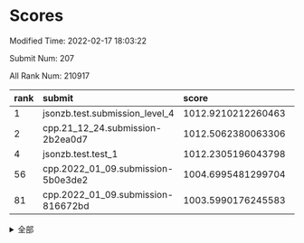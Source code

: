 # Scores

Modified Time: 2022-02-17 18:03:22

Submit Num: 207

All Rank Num: 210917

| rank |               submit               |       score        |       sigma        | pk_num |
| :--- | :--------------------------------- | :----------------- | :----------------- | :----- |
| 1    | jsonzb.test.submission_level_4     | 1012.9210212260463 | 0.8222364760856787 | 4073   |
| 2    | cpp.21_12_24.submission-2b2ea0d7   | 1012.5062380063306 | 0.8043062194275364 | 4073   |
| 4    | jsonzb.test.test_1                 | 1012.2305196043798 | 0.7984370939544283 | 4078   |
| 56   | cpp.2022_01_09.submission-5b0e3de2 | 1004.6995481299704 | 0.7113665672850892 | 4074   |
| 81   | cpp.2022_01_09.submission-816672bd | 1003.5990176245583 | 0.7043461041789562 | 4075   |


<details>
<summary>全部</summary>

| rank |                 submit                 |       score        |       sigma        | pk_num |
| :--- | :------------------------------------- | :----------------- | :----------------- | :----- |
| 1    | jsonzb.test.submission_level_4         | 1012.9210212260463 | 0.8222364760856787 | 4073   |
| 2    | cpp.21_12_24.submission-2b2ea0d7       | 1012.5062380063306 | 0.8043062194275364 | 4073   |
| 3    | gobigger.level_3.submission_level_3_35 | 1012.241640222556  | 0.7930834417524707 | 4078   |
| 4    | jsonzb.test.test_1                     | 1012.2305196043798 | 0.7984370939544283 | 4078   |
| 5    | gobigger.level_3.submission_level_3_27 | 1011.6860868727744 | 0.7915295810724988 | 4075   |
| 6    | gobigger.level_3.submission_level_3_31 | 1011.6577304524521 | 0.7799245417536688 | 4071   |
| 7    | gobigger.level_3.submission_level_3_4  | 1011.5520041902935 | 0.7848451544759824 | 4078   |
| 8    | gobigger.level_3.submission_level_3_36 | 1011.5282456688552 | 0.7651149171074461 | 4069   |
| 9    | gobigger.level_3.submission_level_3_44 | 1011.28335526857   | 0.7797888062683082 | 4076   |
| 10   | gobigger.level_3.submission_level_3_48 | 1010.9448843053372 | 0.7887182582576964 | 4075   |
| 11   | gobigger.level_3.submission_level_3_34 | 1010.8759946226397 | 0.7589190349126078 | 4074   |
| 12   | gobigger.level_3.submission_level_3_17 | 1010.738801845364  | 0.7779759512903379 | 4074   |
| 13   | gobigger.level_3.submission_level_3_16 | 1010.6950716089164 | 0.7621491939498464 | 4079   |
| 14   | gobigger.level_3.submission_level_3_15 | 1010.6622847281725 | 0.7635136729283802 | 4082   |
| 15   | gobigger.level_3.submission_level_3_49 | 1010.6573724805826 | 0.7619930885048374 | 4072   |
| 16   | gobigger.level_3.submission_level_3_0  | 1010.586238792297  | 0.7642207712542514 | 4078   |
| 17   | gobigger.level_3.submission_level_3_39 | 1010.549582592456  | 0.7603753470277202 | 4077   |
| 18   | gobigger.level_3.submission_level_3_7  | 1010.5432818083466 | 0.7664120322413723 | 4080   |
| 19   | gobigger.level_3.submission_level_3_13 | 1010.5397345002148 | 0.7485960675310104 | 4078   |
| 20   | gobigger.level_3.submission_level_3_29 | 1010.3310291417129 | 0.7611247002063808 | 4074   |
| 21   | gobigger.level_3.submission_level_3_32 | 1010.2815224451612 | 0.7752024564491369 | 4075   |
| 22   | gobigger.level_3.submission_level_3_24 | 1010.1966000696614 | 0.7450755929109273 | 4075   |
| 23   | gobigger.level_3.submission_level_3_2  | 1010.1880123845405 | 0.789518492811783  | 4080   |
| 24   | gobigger.level_3.submission_level_3_30 | 1010.0760429769285 | 0.7849684042540198 | 4076   |
| 25   | gobigger.level_3.submission_level_3_20 | 1010.0565480267123 | 0.7377746307293899 | 4079   |
| 26   | gobigger.level_3.submission_level_3_11 | 1010.0548590120713 | 0.7409945074939637 | 4077   |
| 27   | gobigger.level_3.submission_level_3_6  | 1010.0210379572395 | 0.766398496115975  | 4076   |
| 28   | gobigger.level_3.submission_level_3_46 | 1009.9846660954673 | 0.778496259852189  | 4080   |
| 29   | gobigger.level_3.submission_level_3_33 | 1009.9598224604841 | 0.7469181172300237 | 4074   |
| 30   | gobigger.level_3.submission_level_3_41 | 1009.9493487317517 | 0.7681002761560688 | 4077   |
| 31   | gobigger.level_3.submission_level_3_23 | 1009.9238597153075 | 0.7602029467456262 | 4078   |
| 32   | gobigger.level_3.submission_level_3_47 | 1009.9125601049811 | 0.760219700399978  | 4077   |
| 33   | gobigger.level_3.submission_level_3_1  | 1009.9125320651661 | 0.7585748729892606 | 4074   |
| 34   | gobigger.level_3.submission_level_3_19 | 1009.8878811777276 | 0.7505565066244941 | 4074   |
| 35   | gobigger.level_3.submission_level_3_14 | 1009.8289704959061 | 0.7609113542616164 | 4068   |
| 36   | gobigger.level_3.submission_level_3_18 | 1009.8053828273667 | 0.7577517616687894 | 4074   |
| 37   | gobigger.level_3.submission_level_3_38 | 1009.7177268146736 | 0.7447055578725157 | 4078   |
| 38   | gobigger.level_3.submission_level_3_5  | 1009.5315148837348 | 0.7641198800142521 | 4076   |
| 39   | gobigger.level_3.submission_level_3_37 | 1009.5034908498678 | 0.7323187497400816 | 4075   |
| 40   | gobigger.level_3.submission_level_3_12 | 1009.4510725539973 | 0.7525773814331643 | 4074   |
| 41   | gobigger.level_3.submission_level_3_26 | 1009.4384609651936 | 0.7461040397312784 | 4079   |
| 42   | gobigger.level_3.submission_level_3_42 | 1009.3786639169454 | 0.7510773695907729 | 4079   |
| 43   | gobigger.level_3.submission_level_3_3  | 1009.309351572948  | 0.7408311236706988 | 4070   |
| 44   | gobigger.level_3.submission_level_3_28 | 1009.1865730588113 | 0.7367528789531733 | 4071   |
| 45   | gobigger.level_3.submission_level_3_9  | 1009.1141598239753 | 0.7617866744449594 | 4076   |
| 46   | gobigger.level_3.submission_level_3_8  | 1009.0533202501704 | 0.7382034923450485 | 4075   |
| 47   | gobigger.level_3.submission_level_3_22 | 1009.0070413565842 | 0.7544108824715683 | 4076   |
| 48   | gobigger.level_3.submission_level_3_21 | 1008.8412658309371 | 0.7442478625873952 | 4077   |
| 49   | gobigger.level_3.submission_level_3_10 | 1008.8035813088035 | 0.7545151689318091 | 4075   |
| 50   | gobigger.level_3.submission_level_3_45 | 1008.7646081225549 | 0.7272017822123855 | 4081   |
| 51   | gobigger.level_3.submission_level_3_43 | 1008.6232579820465 | 0.7433170445016223 | 4078   |
| 52   | gobigger.level_3.submission_level_3_25 | 1008.4216777117756 | 0.7455188090518351 | 4071   |
| 53   | gobigger.level_3.submission_level_3_40 | 1008.3663512024438 | 0.7391817262176212 | 4075   |
| 54   | gobigger.level_1.submission_level_1_4  | 1004.7945141519048 | 0.7079381739984618 | 4078   |
| 55   | gobigger.level_1.submission_level_1_43 | 1004.779335466619  | 0.7229307167329387 | 4075   |
| 56   | cpp.2022_01_09.submission-5b0e3de2     | 1004.6995481299704 | 0.7113665672850892 | 4074   |
| 57   | gobigger.level_1.submission_level_1_18 | 1004.6911772173141 | 0.7248421224831036 | 4075   |
| 58   | gobigger.level_1.submission_level_1_15 | 1004.5318317347954 | 0.7289970583738088 | 4073   |
| 59   | gobigger.level_1.submission_level_1_31 | 1004.3334099253508 | 0.7189565059495722 | 4081   |
| 60   | gobigger.level_1.submission_level_1_28 | 1004.2747101893191 | 0.7208358696359883 | 4075   |
| 61   | gobigger.level_1.submission_level_1_23 | 1004.1480628546602 | 0.7358133535174521 | 4072   |
| 62   | gobigger.level_1.submission_level_1_41 | 1004.0591035488226 | 0.7207024215858546 | 4075   |
| 63   | gobigger.level_1.submission_level_1_49 | 1004.0174526827811 | 0.7289752240756537 | 4078   |
| 64   | gobigger.level_1.submission_level_1_35 | 1003.9878078983857 | 0.7152656362379006 | 4079   |
| 65   | gobigger.level_1.submission_level_1_42 | 1003.9819252788172 | 0.717011715263821  | 4079   |
| 66   | gobigger.level_1.submission_level_1_2  | 1003.9583688223263 | 0.7151016261167508 | 4075   |
| 67   | gobigger.level_1.submission_level_1_33 | 1003.9383710556074 | 0.7205048500403646 | 4078   |
| 68   | gobigger.level_1.submission_level_1_12 | 1003.9293793389295 | 0.7359369339258129 | 4075   |
| 69   | gobigger.level_1.submission_level_1_26 | 1003.9074348761295 | 0.7176469486095618 | 4072   |
| 70   | gobigger.level_1.submission_level_1_27 | 1003.8690356916023 | 0.7141086156555905 | 4078   |
| 71   | gobigger.level_1.submission_level_1_46 | 1003.7332239689907 | 0.7200653679115788 | 4078   |
| 72   | gobigger.level_1.submission_level_1_40 | 1003.728057749541  | 0.6966244418193688 | 4071   |
| 73   | gobigger.level_1.submission_level_1_44 | 1003.7260850985556 | 0.7221218219013857 | 4078   |
| 74   | gobigger.level_1.submission_level_1_9  | 1003.719336649002  | 0.7128731707262899 | 4080   |
| 75   | gobigger.level_1.submission_level_1_38 | 1003.7078473517198 | 0.7106727688601043 | 4073   |
| 76   | gobigger.level_1.submission_level_1_20 | 1003.6803142252205 | 0.7189475000413263 | 4074   |
| 77   | gobigger.level_1.submission_level_1_30 | 1003.674334158687  | 0.7130792342445175 | 4078   |
| 78   | gobigger.level_1.submission_level_1_39 | 1003.6443674231465 | 0.7237661162893976 | 4078   |
| 79   | gobigger.level_1.submission_level_1_13 | 1003.6371582156504 | 0.7078758068668023 | 4073   |
| 80   | gobigger.level_1.submission_level_1_5  | 1003.6155242144089 | 0.7112450929661257 | 4074   |
| 81   | cpp.2022_01_09.submission-816672bd     | 1003.5990176245583 | 0.7043461041789562 | 4075   |
| 82   | gobigger.level_1.submission_level_1_47 | 1003.4972510666787 | 0.7111075014595182 | 4078   |
| 83   | gobigger.level_1.submission_level_1_14 | 1003.4805814897726 | 0.7293323169232465 | 4077   |
| 84   | gobigger.level_1.submission_level_1_32 | 1003.4021481394703 | 0.716660347339056  | 4077   |
| 85   | gobigger.level_1.submission_level_1_21 | 1003.2320788018305 | 0.7263748683815813 | 4080   |
| 86   | gobigger.level_1.submission_level_1_36 | 1003.2229623778935 | 0.7179376011214486 | 4078   |
| 87   | gobigger.level_1.submission_level_1_34 | 1003.2193107453907 | 0.7202037767031163 | 4072   |
| 88   | gobigger.level_1.submission_level_1_16 | 1003.1617857781332 | 0.7069587257770938 | 4077   |
| 89   | gobigger.level_1.submission_level_1_19 | 1003.1452162937591 | 0.7132245154893261 | 4071   |
| 90   | gobigger.level_1.submission_level_1_8  | 1003.0807552764866 | 0.7219982256376852 | 4073   |
| 91   | gobigger.level_1.submission_level_1_25 | 1003.0795010446636 | 0.7067112953475233 | 4075   |
| 92   | gobigger.level_1.submission_level_1_17 | 1002.9719872332378 | 0.7209101859658757 | 4081   |
| 93   | gobigger.level_1.submission_level_1_48 | 1002.959969002159  | 0.7155544947942593 | 4074   |
| 94   | gobigger.level_1.submission_level_1_10 | 1002.7732605441334 | 0.7072531272692788 | 4074   |
| 95   | gobigger.level_1.submission_level_1_7  | 1002.76848482299   | 0.7058888320571307 | 4078   |
| 96   | gobigger.level_1.submission_level_1_37 | 1002.6650456213227 | 0.6966928601531038 | 4076   |
| 97   | gobigger.level_1.submission_level_1_0  | 1002.6615373211027 | 0.7187447032579781 | 4078   |
| 98   | gobigger.level_1.submission_level_1_6  | 1002.5753513409223 | 0.7131737748217569 | 4079   |
| 99   | gobigger.level_1.submission_level_1_1  | 1002.5573997952732 | 0.7158143371172426 | 4076   |
| 100  | gobigger.level_1.submission_level_1_24 | 1002.3696241583201 | 0.7220632254325313 | 4079   |
| 101  | gobigger.level_1.submission_level_1_11 | 1002.2766280681302 | 0.7242028359225223 | 4070   |
| 102  | gobigger.level_1.submission_level_1_22 | 1002.2103466353262 | 0.723318266149359  | 4074   |
| 103  | gobigger.level_1.submission_level_1_3  | 1002.0469254898001 | 0.7095957863362985 | 4075   |
| 104  | gobigger.level_1.submission_level_1_29 | 1002.04193379177   | 0.7194069466330767 | 4076   |
| 105  | gobigger.level_1.submission_level_1_45 | 1001.8939073489727 | 0.7160724122665998 | 4072   |
| 106  | gobigger.random.submission_random_48   | 996.8606142115816  | 0.7177865603964534 | 4077   |
| 107  | gobigger.random.submission_random_19   | 996.7694376763145  | 0.7153615689816955 | 4083   |
| 108  | gobigger.random.submission_random_45   | 996.758291906077   | 0.715595628360805  | 4079   |
| 109  | gobigger.random.submission_random_27   | 996.7557581732976  | 0.7160216051284574 | 4076   |
| 110  | gobigger.random.submission_random_43   | 996.6724454238413  | 0.7108019110042768 | 4072   |
| 111  | gobigger.random.submission_random_9    | 996.648898605958   | 0.6986776420416998 | 4079   |
| 112  | gobigger.random.submission_random_7    | 996.6306675155321  | 0.70584119386139   | 4079   |
| 113  | gobigger.random.submission_random_40   | 996.5416897516548  | 0.7125161363880892 | 4075   |
| 114  | gobigger.random.submission_random_11   | 996.4827132917828  | 0.7121332324208347 | 4081   |
| 115  | gobigger.random.submission_random_12   | 996.4731061779573  | 0.7073212566790309 | 4073   |
| 116  | gobigger.random.submission_random_41   | 996.4108876544793  | 0.7043040327409377 | 4073   |
| 117  | gobigger.random.submission_random_47   | 996.3222827404823  | 0.7168639144021329 | 4077   |
| 118  | gobigger.random.submission_random_16   | 996.2716489117855  | 0.7212177235194116 | 4078   |
| 119  | gobigger.random.submission_random_15   | 996.2630178188745  | 0.7087495350561506 | 4077   |
| 120  | gobigger.random.submission_random_17   | 996.2614652862811  | 0.7171861109698827 | 4078   |
| 121  | gobigger.random.submission_random_32   | 996.260585439405   | 0.714333213890092  | 4076   |
| 122  | gobigger.random.submission_random_0    | 996.2353927254876  | 0.7101262318862355 | 4078   |
| 123  | gobigger.random.submission_random_28   | 996.2154328726679  | 0.7044053793537396 | 4075   |
| 124  | gobigger.random.submission_random_25   | 996.1448095984651  | 0.6972099172052167 | 4069   |
| 125  | gobigger.random.submission_random_34   | 996.1155841291951  | 0.7124406472618239 | 4080   |
| 126  | gobigger.random.submission_random_31   | 996.1068209945181  | 0.7146331063765234 | 4080   |
| 127  | gobigger.random.submission_random_10   | 996.0646491866871  | 0.6969286770219412 | 4076   |
| 128  | gobigger.random.submission_random_46   | 996.035434303967   | 0.7233465759467826 | 4075   |
| 129  | gobigger.random.submission_random_49   | 996.0286885126127  | 0.7091895727642472 | 4070   |
| 130  | gobigger.random.submission_random_29   | 995.9508986575196  | 0.7103942491207181 | 4078   |
| 131  | gobigger.random.submission_random_3    | 995.9169118430971  | 0.7108213066870066 | 4076   |
| 132  | gobigger.random.submission_random_6    | 995.8912344387375  | 0.7261386043933018 | 4077   |
| 133  | gobigger.random.submission_random_13   | 995.8819360255305  | 0.7165839073387354 | 4078   |
| 134  | gobigger.random.submission_random_2    | 995.8561382467454  | 0.7145203578700764 | 4075   |
| 135  | gobigger.random.submission_random_37   | 995.8305687946665  | 0.697854320837215  | 4078   |
| 136  | gobigger.random.submission_random_24   | 995.8294636598137  | 0.7060342714438682 | 4077   |
| 137  | gobigger.random.submission_random_38   | 995.8095419319354  | 0.7117379284692027 | 4071   |
| 138  | gobigger.random.submission_random_35   | 995.7958613371594  | 0.710933478755711  | 4072   |
| 139  | gobigger.random.submission_random_33   | 995.7579881836284  | 0.7098884697757334 | 4081   |
| 140  | gobigger.random.submission_random_44   | 995.7325414764348  | 0.7040425109352633 | 4075   |
| 141  | gobigger.random.submission_random_4    | 995.6989392612406  | 0.6985968612773867 | 4074   |
| 142  | gobigger.random.submission_random_30   | 995.6984516850075  | 0.7087605634744691 | 4074   |
| 143  | gobigger.random.submission_random_36   | 995.5878971291902  | 0.7087980325800484 | 4076   |
| 144  | gobigger.random.submission_random_18   | 995.5229593713204  | 0.7223209297306429 | 4072   |
| 145  | gobigger.random.submission_random_42   | 995.5148368253473  | 0.7144295788474518 | 4077   |
| 146  | gobigger.random.submission_random_1    | 995.4544328712726  | 0.7019991910320602 | 4070   |
| 147  | gobigger.random.submission_random_5    | 995.1747806036227  | 0.7132037993357427 | 4069   |
| 148  | gobigger.random.submission_random_26   | 995.1306658270092  | 0.711299670299482  | 4074   |
| 149  | gobigger.random.submission_random_22   | 995.0903814525426  | 0.7107375628638902 | 4073   |
| 150  | gobigger.random.submission_random_21   | 995.049808973359   | 0.7186294911455808 | 4074   |
| 151  | gobigger.random.submission_random_20   | 995.0300808485049  | 0.720493857686767  | 4079   |
| 152  | gobigger.random.submission_random_14   | 994.9339108548819  | 0.7183038032603624 | 4078   |
| 153  | gobigger.random.submission_random_39   | 994.4394685926285  | 0.7260128581557542 | 4075   |
| 154  | gobigger.random.submission_random_8    | 994.2762304043493  | 0.7238647893924365 | 4077   |
| 155  | gobigger.random.submission_random_23   | 994.2011744368309  | 0.731103031803564  | 4076   |
| 156  | gobigger.level_2.submission_level_2_38 | 993.5910215986997  | 0.7450224047505238 | 4080   |
| 157  | gobigger.level_2.submission_level_2_17 | 993.3240648347675  | 0.725620506711126  | 4075   |
| 158  | gobigger.level_2.submission_level_2_10 | 993.0989445563371  | 0.7378824888721501 | 4076   |
| 159  | gobigger.level_2.submission_level_2_26 | 993.0897598839651  | 0.7536376145498048 | 4080   |
| 160  | gobigger.level_2.submission_level_2_39 | 992.8746296251011  | 0.7468525283587991 | 4073   |
| 161  | gobigger.level_2.submission_level_2_40 | 992.8407335737621  | 0.7383829914088275 | 4079   |
| 162  | gobigger.level_2.submission_level_2_15 | 992.782297630232   | 0.7237049796921721 | 4075   |
| 163  | gobigger.level_2.submission_level_2_9  | 992.7035268673147  | 0.7532704559476517 | 4076   |
| 164  | gobigger.level_2.submission_level_2_24 | 992.6519044854543  | 0.7358797826433173 | 4080   |
| 165  | gobigger.level_2.submission_level_2_31 | 992.6494382104307  | 0.7514531138159275 | 4078   |
| 166  | gobigger.level_2.submission_level_2_23 | 992.6274429280122  | 0.7462279749334785 | 4074   |
| 167  | gobigger.level_2.submission_level_2_11 | 992.6138584813306  | 0.7427073762042555 | 4076   |
| 168  | gobigger.level_2.submission_level_2_22 | 992.5896932423173  | 0.7585525336804877 | 4074   |
| 169  | gobigger.level_2.submission_level_2_5  | 992.576969063596   | 0.7515064256977956 | 4076   |
| 170  | gobigger.level_2.submission_level_2_27 | 992.5213256907141  | 0.7368585719563241 | 4065   |
| 171  | gobigger.level_2.submission_level_2_33 | 992.4889121676377  | 0.743322524091567  | 4073   |
| 172  | gobigger.level_2.submission_level_2_6  | 992.4727341198524  | 0.7385111551082802 | 4074   |
| 173  | gobigger.level_2.submission_level_2_30 | 992.4149686057438  | 0.7568772539520797 | 4074   |
| 174  | gobigger.level_2.submission_level_2_42 | 992.3818707156776  | 0.7348584661346295 | 4079   |
| 175  | gobigger.level_2.submission_level_2_12 | 992.3810211142277  | 0.7254295059030844 | 4082   |
| 176  | gobigger.level_2.submission_level_2_19 | 992.3492670327432  | 0.7409752017246344 | 4076   |
| 177  | gobigger.level_2.submission_level_2_14 | 992.307948623501   | 0.7505301111390933 | 4076   |
| 178  | gobigger.level_2.submission_level_2_47 | 992.2996563641956  | 0.7579038743046389 | 4071   |
| 179  | gobigger.level_2.submission_level_2_49 | 992.2583991331545  | 0.7516023107886725 | 4078   |
| 180  | gobigger.level_2.submission_level_2_1  | 992.1779244582838  | 0.7507426240866171 | 4073   |
| 181  | gobigger.level_2.submission_level_2_43 | 992.1505984254999  | 0.7449765059975579 | 4075   |
| 182  | gobigger.level_2.submission_level_2_4  | 992.0950499199547  | 0.7236506035733075 | 4078   |
| 183  | gobigger.level_2.submission_level_2_41 | 992.0736923322792  | 0.7533648200297893 | 4075   |
| 184  | gobigger.level_2.submission_level_2_35 | 992.0652023374438  | 0.7494250419714266 | 4076   |
| 185  | gobigger.level_2.submission_level_2_8  | 992.0474850280233  | 0.7320314387953232 | 4071   |
| 186  | gobigger.level_2.submission_level_2_32 | 992.0356406513757  | 0.7411428122865575 | 4073   |
| 187  | gobigger.level_2.submission_level_2_37 | 991.8179000018431  | 0.7457768987506233 | 4081   |
| 188  | gobigger.level_2.submission_level_2_13 | 991.6922275656092  | 0.7438859122912657 | 4076   |
| 189  | gobigger.level_2.submission_level_2_16 | 991.6723437567983  | 0.7769151811424135 | 4075   |
| 190  | gobigger.level_2.submission_level_2_29 | 991.6086000413949  | 0.7547616571448191 | 4075   |
| 191  | gobigger.level_2.submission_level_2_18 | 991.581545271539   | 0.7437869344537648 | 4080   |
| 192  | gobigger.level_2.submission_level_2_36 | 991.5636517098745  | 0.7487241856544843 | 4075   |
| 193  | gobigger.level_2.submission_level_2_20 | 991.5295507498845  | 0.7428214295813692 | 4074   |
| 194  | gobigger.level_2.submission_level_2_34 | 991.5049795785856  | 0.7499721105694503 | 4068   |
| 195  | gobigger.level_2.submission_level_2_7  | 991.493300972129   | 0.7445919229114445 | 4076   |
| 196  | gobigger.level_2.submission_level_2_28 | 991.2829983865208  | 0.7439888699266999 | 4076   |
| 197  | gobigger.level_2.submission_level_2_45 | 991.2186611496553  | 0.7606307673653143 | 4072   |
| 198  | gobigger.level_2.submission_level_2_2  | 991.2099474749818  | 0.7556215239226467 | 4074   |
| 199  | gobigger.level_2.submission_level_2_21 | 991.1969223752025  | 0.7467894520192291 | 4081   |
| 200  | gobigger.level_2.submission_level_2_25 | 990.910350403644   | 0.7516575893872057 | 4077   |
| 201  | gobigger.level_2.submission_level_2_44 | 990.8551668555423  | 0.7569177060540069 | 4075   |
| 202  | gobigger.level_2.submission_level_2_48 | 990.7430775567096  | 0.755559260241989  | 4071   |
| 203  | gobigger.level_2.submission_level_2_0  | 990.1769045410392  | 0.7734599823404252 | 4073   |
| 204  | gobigger.level_2.submission_level_2_46 | 989.1236440538851  | 0.7993054936114614 | 4076   |
| 205  | gobigger.level_2.submission_level_2_3  | 989.0112762220344  | 0.7981648454121483 | 4076   |
| 206  | gobigger.none.submission_none_1        | 978.4044765118151  | 1.2244186171614098 | 4074   |
| 207  | gobigger.none.submission_none_0        | 974.9726684383081  | 1.5701276334555356 | 4075   |

</details>